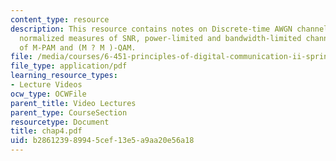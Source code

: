 ```yaml
---
content_type: resource
description: This resource contains notes on Discrete-time AWGN channel model, two
  normalized measures of SNR, power-limited and bandwidth-limited channels, and performance
  of M-PAM and (M ? M )-QAM.
file: /media/courses/6-451-principles-of-digital-communication-ii-spring-2005/b286123989945cef13e5a9aa20e56a18_chap4.pdf
file_type: application/pdf
learning_resource_types:
- Lecture Videos
ocw_type: OCWFile
parent_title: Video Lectures
parent_type: CourseSection
resourcetype: Document
title: chap4.pdf
uid: b2861239-8994-5cef-13e5-a9aa20e56a18
---
```

